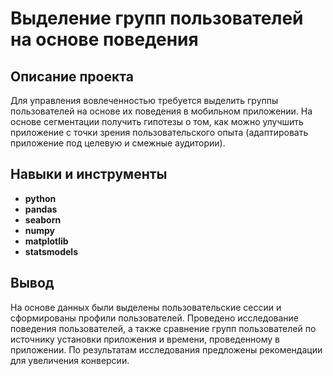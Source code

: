# Выделение групп пользователей на основе поведения

## Описание проекта

Для управления вовлеченностью требуется выделить группы пользователей на основе их поведения в мобильном приложении. На основе сегментации получить гипотезы о том, как можно улучшить приложение с точки зрения пользовательского опыта (адаптировать приложение под целевую и смежные аудитории).



## Навыки и инструменты

- **python**
- **pandas**
- **seaborn**
- **numpy**
- **matplotlib**
- **statsmodels**



## Вывод

На основе данных были выделены пользовательские сессии и сформированы профили пользователей. Проведено исследование поведения пользователей, а также сравнение групп пользователей по источнику установки приложения и времени, проведенному в приложении. По результатам исследования предложены рекомендации для увеличения конверсии.
